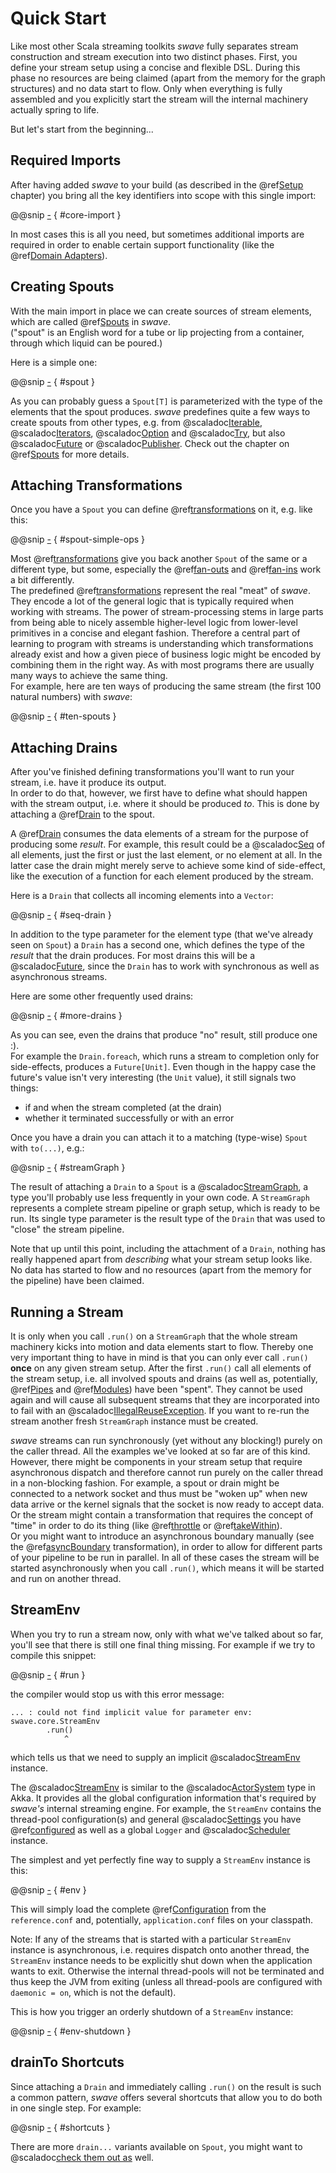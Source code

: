 Quick Start
===========

Like most other Scala streaming toolkits *swave* fully separates stream construction and stream execution into two
distinct phases. First, you define your stream setup using a concise and flexible DSL. During this phase no resources
are being claimed (apart from the memory for the graph structures) and no data start to flow.
Only when everything is fully assembled and you explicitly start the stream will the internal machinery actually spring
to life.

But let's start from the beginning...


Required Imports
----------------

After having added *swave* to your build (as described in the @ref[Setup] chapter) you bring all the key
identifiers into scope with this single import:

@@snip [-]($test$/QuickStartSpec.scala) { #core-import }

In most cases this is all you need, but sometimes additional imports are required in order to enable certain support
functionality (like the @ref[Domain Adapters]).


Creating Spouts
---------------

With the main import in place we can create sources of stream elements, which are called @ref[Spouts] in
*swave*.<br/>
("spout" is an English word for a tube or lip projecting from a container, through which liquid can be poured.)

Here is a simple one:

@@snip [-]($test$/QuickStartSpec.scala) { #spout }

As you can probably guess a `Spout[T]` is parameterized with the type of the elements that the spout produces.
*swave* predefines quite a few ways to create spouts from other types, e.g. from
@scaladoc[Iterable](scala.collection.immutable.Iterable),
@scaladoc[Iterators](scala.collection.Iterator),
@scaladoc[Option](scala.Option) and @scaladoc[Try](scala.util.Try), but also
@scaladoc[Future] or @scaladoc[Publisher](org.reactivestreams.Publisher).
Check out the chapter on @ref[Spouts] for more details.

Attaching Transformations
-------------------------

Once you have a `Spout` you can define @ref[transformations] on it, e.g. like this:
  
@@snip [-]($test$/QuickStartSpec.scala) { #spout-simple-ops }

Most @ref[transformations] give you back another `Spout` of the same or a different type, but some, especially the
@ref[fan-outs] and @ref[fan-ins] work a bit differently.<br/>
The predefined @ref[transformations] represent the real "meat" of *swave*. They encode a lot of the general logic that
is typically required when working with streams. The power of stream-processing stems in large parts from being able to
nicely assemble higher-level logic from lower-level primitives in a concise and elegant fashion. Therefore a central
part of learning to program with streams is understanding which transformations already exist and how a given piece of
business logic might be encoded by combining them in the right way.
As with most programs there are usually many ways to achieve the same thing.<br/>
For example, here are ten ways of producing the same stream (the first 100 natural numbers) with *swave*:

@@snip [-]($test$/QuickStartSpec.scala) { #ten-spouts }

Attaching Drains
----------------

After you've finished defining transformations you'll want to run your stream, i.e. have it produce its output.<br/>
In order to do that, however, we first have to define what should happen with the stream output, i.e. where it should
be produced *to*. This is done by attaching a @ref[Drain] to the spout.

A @ref[Drain] consumes the data elements of a stream for the purpose of producing some *result*.
For example, this result could be a @scaladoc[Seq](scala.collection.immutable.Seq) of all elements, just the first or
just the last element, or no element at all. In the latter case the drain might merely serve to achieve some kind of
side-effect, like the execution of a function for each element produced by the stream.

Here is a `Drain` that collects all incoming elements into a `Vector`:

@@snip [-]($test$/QuickStartSpec.scala) { #seq-drain }

In addition to the type parameter for the element type (that we've already seen on `Spout`) a `Drain` has a second one,
which defines the type of the *result* that the drain produces. For most drains this will be a
@scaladoc[Future], since the `Drain` has to work with synchronous as well as asynchronous streams.

Here are some other frequently used drains:

@@snip [-]($test$/QuickStartSpec.scala) { #more-drains }

As you can see, even the drains that produce "no" result, still produce one :).<br/>
For example the `Drain.foreach`, which runs a stream to completion only for side-effects, produces a `Future[Unit]`.
Even though in the happy case the future's value isn't very interesting (the `Unit` value), it still signals two things:

- if and when the stream completed (at the drain)
- whether it terminated successfully or with an error

Once you have a drain you can attach it to a matching (type-wise) `Spout` with `to(...)`, e.g.: 

@@snip [-]($test$/QuickStartSpec.scala) { #streamGraph }  

The result of attaching a `Drain` to a `Spout` is a @scaladoc[StreamGraph], a type you'll probably use less frequently
in your own code. A `StreamGraph` represents a complete stream pipeline or graph setup, which is ready to be run.
Its single type parameter is the result type of the `Drain` that was used to "close" the stream pipeline.
 
Note that up until this point, including the attachment of a `Drain`, nothing has really happened apart from
*describing* what your stream setup looks like. No data has started to flow and no resources (apart from the memory for
the pipeline) have been claimed.


Running a Stream
----------------

It is only when you call `.run()` on a `StreamGraph` that the whole stream machinery kicks into motion and data elements
start to flow.
Thereby one very important thing to have in mind is that you can only ever call `.run()` **once** on any given
stream setup. After the first `.run()` call all elements of the stream setup, i.e. all involved spouts and drains
(as well as, potentially, @ref[Pipes] and @ref[Modules]) have been "spent". They cannot be used again and will cause all
subsequent streams that they are incorporated into to fail with an @scaladoc[IllegalReuseException].
If you want to re-run the stream another fresh `StreamGraph` instance must be created. 

*swave* streams can run synchronously (yet without any blocking!) purely on the caller thread. All the examples we've
looked at so far are of this kind. However, there might be components in your stream setup that require asynchronous
dispatch and therefore cannot run purely on the caller thread in a non-blocking fashion.
For example, a spout or drain might be connected to a network socket and thus must be "woken up" when new data arrive or
the kernel signals that the socket is now ready to accept data. Or the stream might contain a transformation that
requires the concept of "time" in order to do its thing (like @ref[throttle] or @ref[takeWithin]).<br/>
Or you might want to introduce an asynchronous boundary manually (see the @ref[asyncBoundary] transformation), in order
to allow for different parts of your pipeline to be run in parallel.
In all of these cases the stream will be started asynchronously when you call `.run()`, which means it will be started
and run on another thread.


StreamEnv
---------

When you try to run a stream now, only with what we've talked about so far, you'll see that there is still one final
thing missing. For example if we try to compile this snippet:

@@snip [-]($test$/QuickStartSpec.scala) { #run }

the compiler would stop us with this error message:

```nohighlight
... : could not find implicit value for parameter env: swave.core.StreamEnv
        .run()
            ^  
```

which tells us that we need to supply an implicit @scaladoc[StreamEnv](swave.core.StreamEnv) instance.

The @scaladoc[StreamEnv](swave.core.StreamEnv) is similar to the @scaladoc[ActorSystem](akka.core.ActorSystem) type
in Akka. It provides all the global configuration information that's required by *swave's* internal streaming engine.
For example, the `StreamEnv` contains the thread-pool configuration(s) and general
@scaladoc[Settings](swave.core.StreamEnv.Settings) you have @ref[configured] as well as a global
`Logger` and @scaladoc[Scheduler](swave.core.Scheduler) instance.

The simplest and yet perfectly fine way to supply a `StreamEnv` instance is this:

@@snip [-]($test$/QuickStartSpec.scala) { #env }

This will simply load the complete @ref[Configuration] from the `reference.conf` and, potentially,
`application.conf` files on your classpath.

Note: If any of the streams that is started with a particular `StreamEnv` instance is asynchronous, i.e. requires
dispatch onto another thread, the `StreamEnv` instance needs to be explicitly shut down when the application wants to
exit. Otherwise the internal thread-pools will not be terminated and thus keep the JVM from exiting (unless all
thread-pools are configured with `daemonic = on`, which is not the default).
 
This is how you trigger an orderly shutdown of a `StreamEnv` instance:

@@snip [-]($test$/QuickStartSpec.scala) { #env-shutdown }


drainTo Shortcuts
-----------------

Since attaching a `Drain` and immediately calling `.run()` on the result is such a common pattern, *swave* offers
several shortcuts that allow you to do both in one single step. For example:

@@snip [-]($test$/QuickStartSpec.scala) { #shortcuts }

There are more `drain...` variants available on `Spout`, you might want to
@scaladoc[check them out as](swave.core.Spout) well.


  [Setup]: setup.md
  [Domain Adapters]: domain/index.md
  [Spouts]: spouts.md
  [Drain]: drains.md
  [transformations]: transformations/overview.md
  [fan-outs]: transformations/fan-outs.md
  [fan-ins]: transformations/fan-ins.md
  [Pipes]: further/pipes.md
  [Modules]: further/modules.md
  [IllegalReuseException]: swave.core.IllegalReuseException
  [configured]: further/configuration.md
  [Configuration]: further/configuration.md
  [Future]: scala.concurrent.Future
  [StreamGraph]: swave.core.StreamGraph
  [throttle]: transformations/reference/throttle.md
  [takeWithin]: transformations/reference/takeWithin.md
  [asyncBoundary]: transformations/reference/asyncBoundary.md
